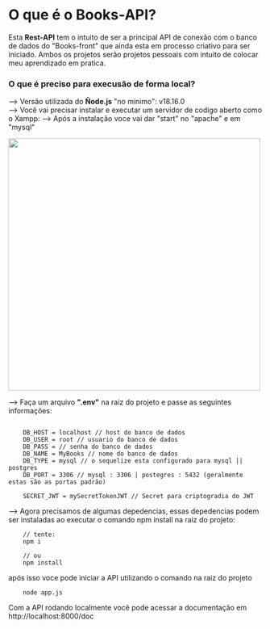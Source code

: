 # O que é o Books-API?
Esta **Rest-API** tem o intuito de ser a principal API de conexão com o banco de dados do "Books-front" que ainda esta em processo criativo para ser iniciado. Ambos os projetos serão projetos pessoais com intuito de colocar meu aprendizado em pratica.

### O que é preciso para execusão de forma local? </br>
--> Versão utilizada do **Ñode.js** "no minimo": v18.16.0</br>
--> Você vai precisar instalar e executar um servidor de codigo aberto como o Xampp:
--> Após a instalação voce vai dar "start" no "apache" e em "mysql"

<img align='start' src="https://upload.wikimedia.org/wikipedia/commons/d/de/XAMPP_Windows_10.PNG" width="500px"/>

--> Faça um arquivo **".env"** na raiz do projeto e passe as seguintes informações:

```

    DB_HOST = localhost // host do banco de dados 
    DB_USER = root // usuario do banco de dados
    DB_PASS = // senha do banco de dados 
    DB_NAME = MyBooks // nome do banco de dados
    DB_TYPE = mysql // o sequelize esta configurado para mysql || postgres
    DB_PORT = 3306 // mysql : 3306 | postegres : 5432 (geralmente estas são as portas padrão)

    SECRET_JWT = mySecretTokenJWT // Secret para criptogradia do JWT

```

--> Agora precisamos de algumas depedencias, essas depedencias podem ser instaladas ao executar o comando npm install na raiz do projeto:

``` 
    // tente:
    npm i

    // ou 
    npm install
```

após isso voce pode iniciar a API utilizando o comando na raiz do projeto  

```
    node app.js
```

Com a API rodando localmente você pode acessar a documentação em http://localhost:8000/doc
